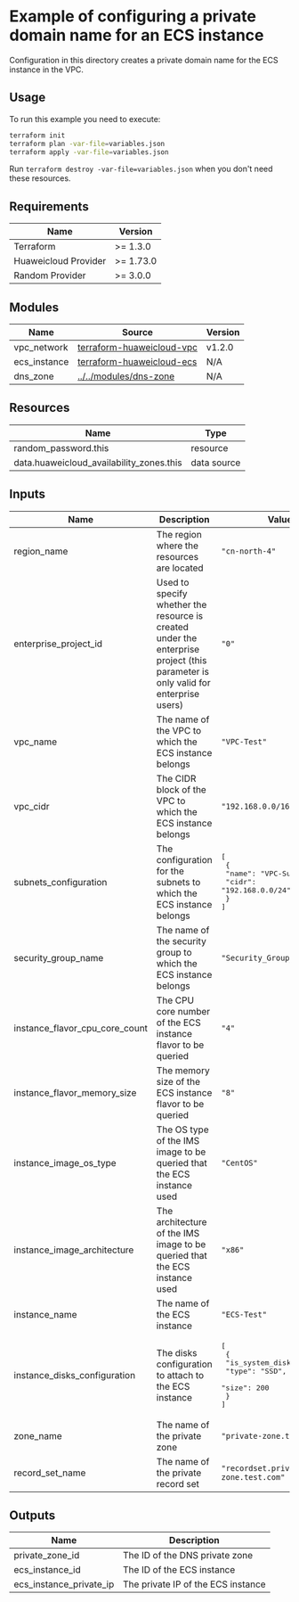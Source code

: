# Example of configuring a private domain name for an ECS instance

Configuration in this directory creates a private domain name for the ECS instance in the VPC.

## Usage

To run this example you need to execute:

```bash
terraform init
terraform plan -var-file=variables.json
terraform apply -var-file=variables.json
```

Run `terraform destroy -var-file=variables.json` when you don't need these resources.

## Requirements

| Name | Version |
|------|---------|
| Terraform | >= 1.3.0 |
| Huaweicloud Provider | >= 1.73.0 |
| Random Provider | >= 3.0.0 |

## Modules

<!-- markdownlint-disable MD013 -->
| Name | Source | Version |
|------|--------|---------|
| vpc_network | [terraform-huaweicloud-vpc](https://github.com/terraform-huaweicloud-modules/terraform-huaweicloud-vpc) | v1.2.0 |
| ecs_instance | [terraform-huaweicloud-ecs](https://github.com/terraform-huaweicloud-modules/terraform-huaweicloud-ecs) | N/A |
| dns_zone | [../../modules/dns-zone](../../modules/dns-zone/README.md) | N/A |
<!-- markdownlint-enable MD013 -->

## Resources

| Name | Type |
|------|------|
| random_password.this | resource |
| data.huaweicloud_availability_zones.this | data source |

## Inputs

<!-- markdownlint-disable MD013 -->
| Name | Description | Value |
|------|-------------|-------|
| region_name | The region where the resources are located | `"cn-north-4"` |
| enterprise_project_id | Used to specify whether the resource is created under the enterprise project (this parameter is only valid for enterprise users) | `"0"` |
| vpc_name | The name of the VPC to which the ECS instance belongs | `"VPC-Test"` |
| vpc_cidr | The CIDR block of the VPC to which the ECS instance belongs | `"192.168.0.0/16"` |
| subnets_configuration | The configuration for the subnets to which the ECS instance belongs | <pre>[<br>  {<br>    "name": "VPC-Subnet-Test",<br>    "cidr": "192.168.0.0/24"<br>  }<br>]</pre> |
| security_group_name | The name of the security group to which the ECS instance belongs | `"Security_Group_Test"` |
| instance_flavor_cpu_core_count | The CPU core number of the ECS instance flavor to be queried | `"4"` |
| instance_flavor_memory_size | The memory size of the ECS instance flavor to be queried | `"8"` |
| instance_image_os_type | The OS type of the IMS image to be queried that the ECS instance used | `"CentOS"` |
| instance_image_architecture | The architecture of the IMS image to be queried that the ECS instance used | `"x86"` |
| instance_name | The name of the ECS instance | `"ECS-Test"` |
| instance_disks_configuration | The disks configuration to attach to the ECS instance | <pre>[<br>  {<br>    "is_system_disk": true,<br>    "type": "SSD",<br>    "size": 200<br>  }<br>]</pre> |
| zone_name | The name of the private zone | `"private-zone.test.com"` |
| record_set_name | The name of the private record set | `"recordset.private-zone.test.com"` |
<!-- markdownlint-enable MD013 -->

## Outputs

| Name | Description |
|------|-------------|
| private_zone_id | The ID of the DNS private zone |
| ecs_instance_id | The ID of the ECS instance |
| ecs_instance_private_ip | The private IP of the ECS instance |

